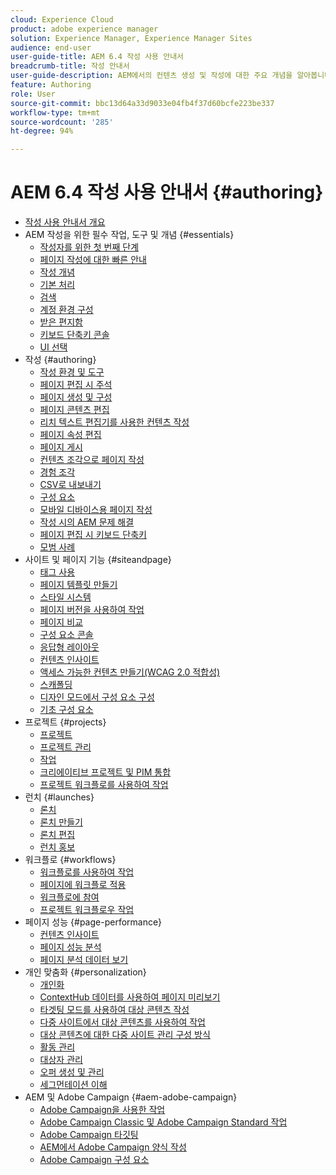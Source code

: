 ```yaml
---
cloud: Experience Cloud
product: adobe experience manager
solution: Experience Manager, Experience Manager Sites
audience: end-user
user-guide-title: AEM 6.4 작성 사용 안내서
breadcrumb-title: 작성 안내서
user-guide-description: AEM에서의 컨텐츠 생성 및 작성에 대한 주요 개념을 알아봅니다.
feature: Authoring
role: User
source-git-commit: bbc13d64a33d9033e04fb4f37d60bcfe223be337
workflow-type: tm+mt
source-wordcount: '285'
ht-degree: 94%

---
```



# AEM 6.4 작성 사용 안내서 {#authoring}

+ [작성 사용 안내서 개요](home.md)
+ AEM 작성을 위한 필수 작업, 도구 및 개념 {#essentials}
   + [작성자를 위한 첫 번째 단계](first-steps.md)
   + [페이지 작성에 대한 빠른 안내](qg-page-authoring.md)
   + [작성 개념](author.md)
   + [기본 처리](basic-handling.md)
   + [검색](search.md)
   + [계정 환경 구성](user-properties.md)
   + [받은 편지함](inbox.md)
   + [키보드 단축키 콘솔](keyboard-shortcuts.md)
   + [UI 선택](select-ui.md)
+ 작성 {#authoring}
   + [작성 환경 및 도구](author-environment-tools.md)
   + [페이지 편집 시 주석](annotations.md)
   + [페이지 생성 및 구성](managing-pages.md)
   + [페이지 콘텐츠 편집](editing-content.md)
   + [리치 텍스트 편집기를 사용한 컨텐츠 작성](rich-text-editor.md)
   + [페이지 속성 편집](editing-page-properties.md)
   + [페이지 게시](publishing-pages.md)
   + [컨텐츠 조각으로 페이지 작성](content-fragments.md)
   + [경험 조각](experience-fragments.md)
   + [CSV로 내보내기](csv-export.md)
   + [구성 요소](default-components.md)
   + [모바일 디바이스용 페이지 작성](mobile.md)
   + [작성 시의 AEM 문제 해결](troubleshooting.md)
   + [페이지 편집 시 키보드 단축키](page-authoring-keyboard-shortcuts.md)
   + [모범 사례](best-practices.md)
+ 사이트 및 페이지 기능 {#siteandpage}
   + [태그 사용](tags.md)
   + [페이지 템플릿 만들기](templates.md)
   + [스타일 시스템](style-system.md)
   + [페이지 버전을 사용하여 작업](working-with-page-versions.md)
   + [페이지 비교](page-diff.md)
   + [구성 요소 콘솔](default-components-console.md)
   + [응답형 레이아웃](responsive-layout.md)
   + [컨텐츠 인사이트](content-insights.md)
   + [액세스 가능한 컨텐츠 만들기(WCAG 2.0 적합성)](creating-accessible-content.md)
   + [스캐폴딩](scaffolding.md)
   + [디자인 모드에서 구성 요소 구성](default-components-designmode.md)
   + [기초 구성 요소](default-components-foundation.md)
+ 프로젝트 {#projects}
   + [프로젝트](projects.md)
   + [프로젝트 관리](touch-ui-managing-projects.md)
   + [작업](task-content.md)
   + [크리에이티브 프로젝트 및 PIM 통합](managing-product-information.md)
   + [프로젝트 워크플로를 사용하여 작업](projects-with-workflows.md)
+ 런치 {#launches}
   + [론치](launches.md)
   + [론치 만들기](launches-creating.md)
   + [론치 편집](launches-editing.md)
   + [런치 홍보](launches-promoting.md)
+ 워크플로 {#workflows}
   + [워크플로를 사용하여 작업](workflows.md)
   + [페이지에 워크플로 적용](workflows-applying.md)
   + [워크플로에 참여](workflows-participating.md)
   + [프로젝트 워크플로우 작업](https://experienceleague.adobe.com/docs/experience-manager-64/authoring/projects/projects-with-workflows.html)
+ 페이지 성능 {#page-performance}
   + [컨텐츠 인사이트](https://experienceleague.adobe.com/docs/experience-manager-64/authoring/siteandpage/content-insights.html)
   + [페이지 성능 분석](ci-analyze.md)
   + [페이지 분석 데이터 보기](pa-using.md)
+ 개인 맞춤화 {#personalization}
   + [개인화](personalization.md)
   + [ContextHub 데이터를 사용하여 페이지 미리보기](ch-previewing.md)
   + [타겟팅 모드를 사용하여 대상 콘텐츠 작성](content-targeting-touch.md)
   + [다중 사이트에서 대상 콘텐츠를 사용하여 작업](multisite-support-targeted-content.md)
   + [대상 콘텐츠에 대한 다중 사이트 관리 구성 방식](technical-multisite-targeted.md)
   + [활동 관리](activitylib.md)
   + [대상자 관리](managing-audiences.md)
   + [오퍼 생성 및 관리](offerlib.md)
   + [세그먼테이션 이해](segmentation-overview.md)
+ AEM 및 Adobe Campaign {#aem-adobe-campaign}
   + [Adobe Campaign을 사용한 작업](adobe-campaign.md)
   + [Adobe Campaign Classic 및 Adobe Campaign Standard 작업](campaign.md)
   + [Adobe Campaign 타깃팅](target-adobe-campaign.md)
   + [AEM에서 Adobe Campaign 양식 작성](adobe-campaign-forms.md)
   + [Adobe Campaign 구성 요소](adobe-campaign-components.md)
